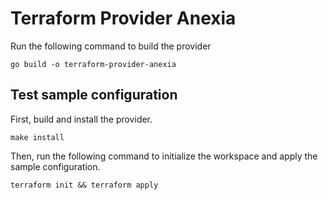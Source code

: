 # Terraform Provider Anexia

Run the following command to build the provider

```shell
go build -o terraform-provider-anexia
```

## Test sample configuration

First, build and install the provider.

```shell
make install
```

Then, run the following command to initialize the workspace and apply the sample configuration.

```shell
terraform init && terraform apply
```